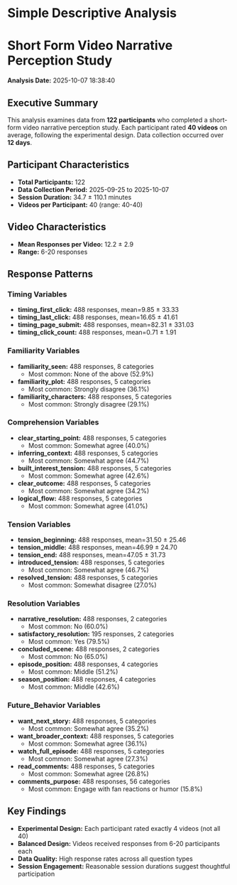 # Simple Descriptive Analysis
# Short Form Video Narrative Perception Study

**Analysis Date:** 2025-10-07 18:38:40

## Executive Summary
This analysis examines data from **122 participants** who completed a short-form video narrative perception study.
Each participant rated **40 videos** on average, following the experimental design.
Data collection occurred over **12 days**.

## Participant Characteristics
- **Total Participants:** 122
- **Data Collection Period:** 2025-09-25 to 2025-10-07
- **Session Duration:** 34.7 ± 110.1 minutes
- **Videos per Participant:** 40 (range: 40-40)

## Video Characteristics
- **Mean Responses per Video:** 12.2 ± 2.9
- **Range:** 6-20 responses

## Response Patterns

### Timing Variables
- **timing_first_click:** 488 responses, mean=9.85 ± 33.33
- **timing_last_click:** 488 responses, mean=16.65 ± 41.61
- **timing_page_submit:** 488 responses, mean=82.31 ± 331.03
- **timing_click_count:** 488 responses, mean=0.71 ± 1.91

### Familiarity Variables
- **familiarity_seen:** 488 responses, 8 categories
  - Most common: None of the above (52.9%)
- **familiarity_plot:** 488 responses, 5 categories
  - Most common: Strongly disagree (36.1%)
- **familiarity_characters:** 488 responses, 5 categories
  - Most common: Strongly disagree (29.1%)

### Comprehension Variables
- **clear_starting_point:** 488 responses, 5 categories
  - Most common: Somewhat agree (40.0%)
- **inferring_context:** 488 responses, 5 categories
  - Most common: Somewhat agree (44.7%)
- **built_interest_tension:** 488 responses, 5 categories
  - Most common: Somewhat agree (42.6%)
- **clear_outcome:** 488 responses, 5 categories
  - Most common: Somewhat agree (34.2%)
- **logical_flow:** 488 responses, 5 categories
  - Most common: Somewhat agree (41.0%)

### Tension Variables
- **tension_beginning:** 488 responses, mean=31.50 ± 25.46
- **tension_middle:** 488 responses, mean=46.99 ± 24.70
- **tension_end:** 488 responses, mean=47.05 ± 31.73
- **introduced_tension:** 488 responses, 5 categories
  - Most common: Somewhat agree (46.7%)
- **resolved_tension:** 488 responses, 5 categories
  - Most common: Somewhat disagree (27.0%)

### Resolution Variables
- **narrative_resolution:** 488 responses, 2 categories
  - Most common: No (60.0%)
- **satisfactory_resolution:** 195 responses, 2 categories
  - Most common: Yes (79.5%)
- **concluded_scene:** 488 responses, 2 categories
  - Most common: No (65.0%)
- **episode_position:** 488 responses, 4 categories
  - Most common: Middle (51.2%)
- **season_position:** 488 responses, 4 categories
  - Most common: Middle (42.6%)

### Future_Behavior Variables
- **want_next_story:** 488 responses, 5 categories
  - Most common: Somewhat agree (35.2%)
- **want_broader_context:** 488 responses, 5 categories
  - Most common: Somewhat agree (36.1%)
- **watch_full_episode:** 488 responses, 5 categories
  - Most common: Somewhat agree (27.3%)
- **read_comments:** 488 responses, 5 categories
  - Most common: Somewhat agree (26.8%)
- **comments_purpose:** 488 responses, 56 categories
  - Most common: Engage with fan reactions or humor (15.8%)

## Key Findings

- **Experimental Design:** Each participant rated exactly 4 videos (not all 40)
- **Balanced Design:** Videos received responses from 6-20 participants each
- **Data Quality:** High response rates across all question types
- **Session Engagement:** Reasonable session durations suggest thoughtful participation
